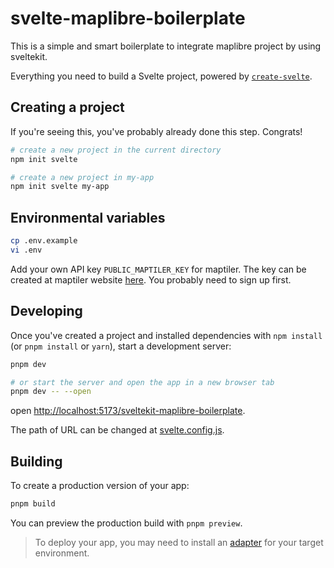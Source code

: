 # svelte-maplibre-boilerplate

This is a simple and smart boilerplate to integrate maplibre project by using sveltekit.

Everything you need to build a Svelte project, powered by [`create-svelte`](https://github.com/sveltejs/kit/tree/master/packages/create-svelte).

## Creating a project

If you're seeing this, you've probably already done this step. Congrats!

```bash
# create a new project in the current directory
npm init svelte

# create a new project in my-app
npm init svelte my-app
```

## Environmental variables

```bash
cp .env.example
vi .env
```

Add your own API key `PUBLIC_MAPTILER_KEY` for maptiler. The key can be created at maptiler website [here](https://cloud.maptiler.com/account/keys/). You probably need to sign up first.

## Developing

Once you've created a project and installed dependencies with `npm install` (or `pnpm install` or `yarn`), start a development server:

```bash
pnpm dev

# or start the server and open the app in a new browser tab
pnpm dev -- --open
```

open [http://localhost:5173/sveltekit-maplibre-boilerplate](http://localhost:5173/sveltekit-maplibre-boilerplate).

The path of URL can be changed at [svelte.config.js](./svelte.config.js).

## Building

To create a production version of your app:

```bash
pnpm build
```

You can preview the production build with `pnpm preview`.

> To deploy your app, you may need to install an [adapter](https://kit.svelte.dev/docs/adapters) for your target environment.

